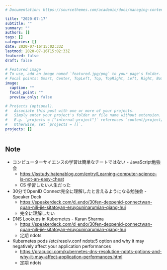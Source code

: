 ```yaml
---
# Documentation: https://sourcethemes.com/academic/docs/managing-content/

title: "2020-07-17"
subtitle: ""
summary: ""
authors: []
tags: []
categories: []
date: 2020-07-16T15:02:33Z
lastmod: 2020-07-16T15:02:33Z
featured: false
draft: false

# Featured image
# To use, add an image named `featured.jpg/png` to your page's folder.
# Focal points: Smart, Center, TopLeft, Top, TopRight, Left, Right, BottomLeft, Bottom, BottomRight.
image:
  caption: ""
  focal_point: ""
  preview_only: false

# Projects (optional).
#   Associate this post with one or more of your projects.
#   Simply enter your project's folder or file name without extension.
#   E.g. `projects = ["internal-project"]` references `content/project/deep-learning/index.md`.
#   Otherwise, set `projects = []`.
projects: []
---
```


## Note

* コンピューターサイエンスの学習は簡単なチートではない - JavaScript勉強会
  * https://jsstudy.hatenablog.com/entry/Learning-computer-science-is-not-an-easy-cheat
  * CS 学習したい人生だった
* 30分でOpenID Connect完全に理解したと言えるようになる勉強会 - Speaker Deck
  * https://speakerdeck.com/d_endo/30fen-deopenid-connectwan-quan-nili-jie-sitatoyan-eruyouninarumian-qiang-hui
  * 完全に理解したい
* DNS Lookups in Kubernetes - Karan Sharma
  * https://speakerdeck.com/d_endo/30fen-deopenid-connectwan-quan-nili-jie-sitatoyan-eruyouninarumian-qiang-hui
  * 定期 ndots
* Kubernetes pods /etc/resolv.conf ndots:5 option and why it may negatively affect your application performances
  * https://pracucci.com/kubernetes-dns-resolution-ndots-options-and-why-it-may-affect-application-performances.html
  * 定期 ndots
